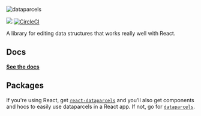 ![dataparcels](https://user-images.githubusercontent.com/345320/46786065-80c90b00-cd7f-11e8-8d59-abf6aec965bf.png)

<a href="https://www.npmjs.com/package/react-router"><img src="https://img.shields.io/npm/v/dataparcels.svg?style=flat-square"></a>
[![CircleCI](https://circleci.com/gh/blueflag/dataparcels/tree/master.svg?style=shield)](https://circleci.com/gh/blueflag/dataparcels/tree/master)

A library for editing data structures that works really well with React.

## Docs

**[See the docs](https://blueflag.github.io/dataparcels)**

## Packages

If you're using React, get [`react-dataparcels`](https://www.npmjs.com/package/react-dataparcels) and you'll also get components and hocs to easily use dataparcels in a React app. If not, go for [`dataparcels`](https://www.npmjs.com/package/dataparcels).
